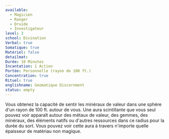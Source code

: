 ```yaml
---
available:
  - Magicien
  - Ranger
  - Druide
  - Investigateur
level: 3
school: Divination
Verbal: true
Somatique: true
Matériel: false
detailmat:
Durée: 10 Minutes
Incantation: 1 Action
Portée: Personnelle (rayon de 100 ft.)
Concentration: true
Rituel: true
englishname: Geomatique Discernment
status: empty
---
```

Vous obtenez la capacité de sentir les minéraux de valeur dans une sphère d'un rayon de 100 ft. autour de vous. Une aura scintillante que vous seul pouvez voir apparaît autour des métaux de valeur, des gemmes, des minéraux, des éléments natifs ou d'autres ressources dans ce radius pour la durée du sort. Vous pouvez voir cette aura à travers n'importe quelle épaisseur de matériau non magique.
